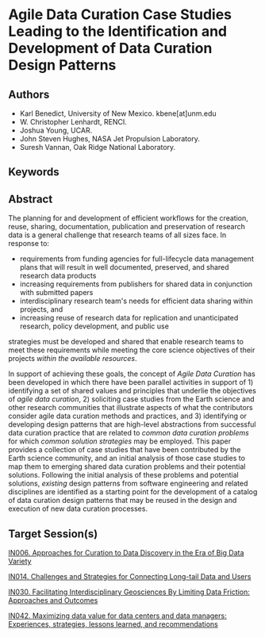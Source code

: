 # Agile Data Curation Case Studies Leading to the Identification and Development of Data Curation Design Patterns

## Authors

* Karl Benedict, University of New Mexico. kbene[at]unm.edu
* W. Christopher Lenhardt, RENCI.
* Joshua Young, UCAR. 
* John Steven Hughes, NASA Jet Propulsion Laboratory. 
* Suresh Vannan, Oak Ridge National Laboratory.


## Keywords


## Abstract

The planning for and development of efficient workflows for the creation, reuse, sharing, documentation, publication and preservation of research data is a general challenge that research teams of all sizes face. In response to: 

* requirements from funding agencies for full-lifecycle data management plans that will result in well documented, preserved, and shared research data products
* increasing requirements from publishers for shared data in conjunction with submitted papers
* interdisciplinary research team's needs for efficient data sharing within projects, and 
* increasing reuse of research data for replication and unanticipated research, policy development, and public use

strategies must be developed and shared that enable research teams to meet these requirements while meeting the core science objectives of their projects *within the available resources*. 

In support of achieving these goals, the concept of *Agile Data Curation* has been developed in which there have been parallel activities in support of 1) identifying a set of shared values and principles that underlie the objectives of *agile data curation*, 2) soliciting case studies from the Earth science and other research communities that illustrate aspects of what the contributors consider agile data curation methods and practices, and 3) identifying or developing design patterns that are high-level abstractions from successful data curation practice that are related to *common data curation problems* for which  *common solution strategies* may be employed. This paper provides a collection of case studies that have been contributed by the Earth science community, and an initial analysis of those case studies to map them to emerging shared data curation problems and their potential solutions. Following the initial analysis of these problems and potential solutions, *existing* design patterns from software engineering and related disciplines are identified as a starting point for the development of a catalog of data curation design patterns that may be reused in the design and execution of new data curation processes.

## Target Session(s)

[IN006. Approaches for Curation to Data Discovery in the Era of Big Data Variety](https://agu.confex.com/agu/fm17/preliminaryview.cgi/Session25719)

[IN014. Challenges and Strategies for Connecting Long-tail Data and Users](https://agu.confex.com/agu/fm17/preliminaryview.cgi/Session25797)

[IN030. Facilitating Interdisciplinary Geosciences By Limiting Data Friction: Approaches and Outcomes](https://agu.confex.com/agu/fm17/preliminaryview.cgi/Session26195)

[IN042. Maximizing data value for data centers and data managers: Experiences, strategies, lessons learned, and recommendations](https://agu.confex.com/agu/fm17/preliminaryview.cgi/Session26276)


